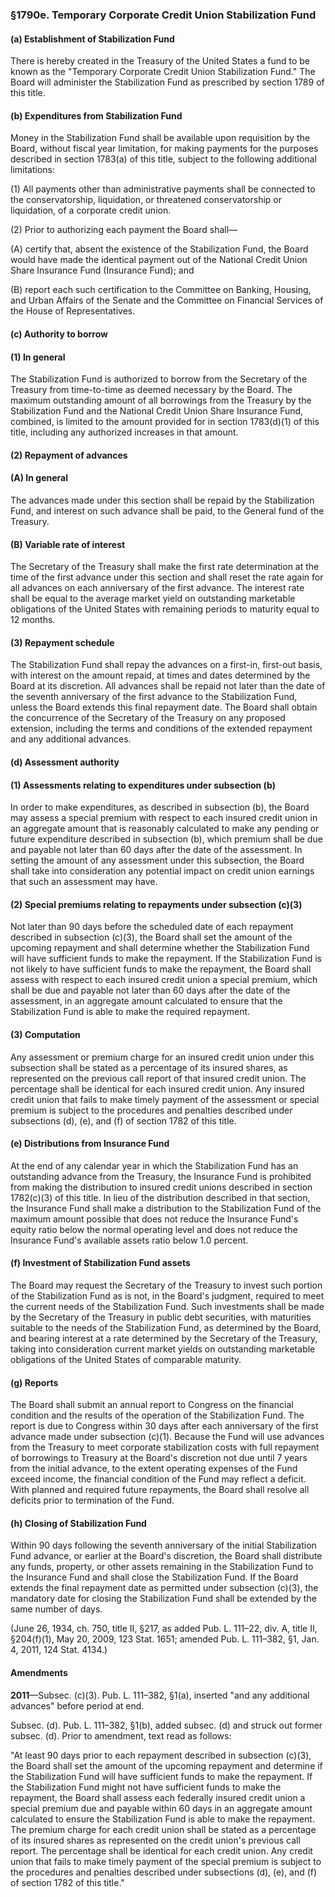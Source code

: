 ### §1790e. Temporary Corporate Credit Union Stabilization Fund ###

#### (a) Establishment of Stabilization Fund ####

There is hereby created in the Treasury of the United States a fund to be known as the "Temporary Corporate Credit Union Stabilization Fund." The Board will administer the Stabilization Fund as prescribed by section 1789 of this title.

#### (b) Expenditures from Stabilization Fund ####

Money in the Stabilization Fund shall be available upon requisition by the Board, without fiscal year limitation, for making payments for the purposes described in section 1783(a) of this title, subject to the following additional limitations:

(1) All payments other than administrative payments shall be connected to the conservatorship, liquidation, or threatened conservatorship or liquidation, of a corporate credit union.

(2) Prior to authorizing each payment the Board shall—

(A) certify that, absent the existence of the Stabilization Fund, the Board would have made the identical payment out of the National Credit Union Share Insurance Fund (Insurance Fund); and

(B) report each such certification to the Committee on Banking, Housing, and Urban Affairs of the Senate and the Committee on Financial Services of the House of Representatives.

#### (c) Authority to borrow ####

#### (1) In general ####

The Stabilization Fund is authorized to borrow from the Secretary of the Treasury from time-to-time as deemed necessary by the Board. The maximum outstanding amount of all borrowings from the Treasury by the Stabilization Fund and the National Credit Union Share Insurance Fund, combined, is limited to the amount provided for in section 1783(d)(1) of this title, including any authorized increases in that amount.

#### (2) Repayment of advances ####

#### (A) In general ####

The advances made under this section shall be repaid by the Stabilization Fund, and interest on such advance shall be paid, to the General fund of the Treasury.

#### (B) Variable rate of interest ####

The Secretary of the Treasury shall make the first rate determination at the time of the first advance under this section and shall reset the rate again for all advances on each anniversary of the first advance. The interest rate shall be equal to the average market yield on outstanding marketable obligations of the United States with remaining periods to maturity equal to 12 months.

#### (3) Repayment schedule ####

The Stabilization Fund shall repay the advances on a first-in, first-out basis, with interest on the amount repaid, at times and dates determined by the Board at its discretion. All advances shall be repaid not later than the date of the seventh anniversary of the first advance to the Stabilization Fund, unless the Board extends this final repayment date. The Board shall obtain the concurrence of the Secretary of the Treasury on any proposed extension, including the terms and conditions of the extended repayment and any additional advances.

#### (d) Assessment authority ####

#### (1) Assessments relating to expenditures under subsection (b) ####

In order to make expenditures, as described in subsection (b), the Board may assess a special premium with respect to each insured credit union in an aggregate amount that is reasonably calculated to make any pending or future expenditure described in subsection (b), which premium shall be due and payable not later than 60 days after the date of the assessment. In setting the amount of any assessment under this subsection, the Board shall take into consideration any potential impact on credit union earnings that such an assessment may have.

#### (2) Special premiums relating to repayments under subsection (c)(3) ####

Not later than 90 days before the scheduled date of each repayment described in subsection (c)(3), the Board shall set the amount of the upcoming repayment and shall determine whether the Stabilization Fund will have sufficient funds to make the repayment. If the Stabilization Fund is not likely to have sufficient funds to make the repayment, the Board shall assess with respect to each insured credit union a special premium, which shall be due and payable not later than 60 days after the date of the assessment, in an aggregate amount calculated to ensure that the Stabilization Fund is able to make the required repayment.

#### (3) Computation ####

Any assessment or premium charge for an insured credit union under this subsection shall be stated as a percentage of its insured shares, as represented on the previous call report of that insured credit union. The percentage shall be identical for each insured credit union. Any insured credit union that fails to make timely payment of the assessment or special premium is subject to the procedures and penalties described under subsections (d), (e), and (f) of section 1782 of this title.

#### (e) Distributions from Insurance Fund ####

At the end of any calendar year in which the Stabilization Fund has an outstanding advance from the Treasury, the Insurance Fund is prohibited from making the distribution to insured credit unions described in section 1782(c)(3) of this title. In lieu of the distribution described in that section, the Insurance Fund shall make a distribution to the Stabilization Fund of the maximum amount possible that does not reduce the Insurance Fund's equity ratio below the normal operating level and does not reduce the Insurance Fund's available assets ratio below 1.0 percent.

#### (f) Investment of Stabilization Fund assets ####

The Board may request the Secretary of the Treasury to invest such portion of the Stabilization Fund as is not, in the Board's judgment, required to meet the current needs of the Stabilization Fund. Such investments shall be made by the Secretary of the Treasury in public debt securities, with maturities suitable to the needs of the Stabilization Fund, as determined by the Board, and bearing interest at a rate determined by the Secretary of the Treasury, taking into consideration current market yields on outstanding marketable obligations of the United States of comparable maturity.

#### (g) Reports ####

The Board shall submit an annual report to Congress on the financial condition and the results of the operation of the Stabilization Fund. The report is due to Congress within 30 days after each anniversary of the first advance made under subsection (c)(1). Because the Fund will use advances from the Treasury to meet corporate stabilization costs with full repayment of borrowings to Treasury at the Board's discretion not due until 7 years from the initial advance, to the extent operating expenses of the Fund exceed income, the financial condition of the Fund may reflect a deficit. With planned and required future repayments, the Board shall resolve all deficits prior to termination of the Fund.

#### (h) Closing of Stabilization Fund ####

Within 90 days following the seventh anniversary of the initial Stabilization Fund advance, or earlier at the Board's discretion, the Board shall distribute any funds, property, or other assets remaining in the Stabilization Fund to the Insurance Fund and shall close the Stabilization Fund. If the Board extends the final repayment date as permitted under subsection (c)(3), the mandatory date for closing the Stabilization Fund shall be extended by the same number of days.

(June 26, 1934, ch. 750, title II, §217, as added Pub. L. 111–22, div. A, title II, §204(f)(1), May 20, 2009, 123 Stat. 1651; amended Pub. L. 111–382, §1, Jan. 4, 2011, 124 Stat. 4134.)

#### Amendments ####

**2011**—Subsec. (c)(3). Pub. L. 111–382, §1(a), inserted "and any additional advances" before period at end.

Subsec. (d). Pub. L. 111–382, §1(b), added subsec. (d) and struck out former subsec. (d). Prior to amendment, text read as follows:

"At least 90 days prior to each repayment described in subsection (c)(3), the Board shall set the amount of the upcoming repayment and determine if the Stabilization Fund will have sufficient funds to make the repayment. If the Stabilization Fund might not have sufficient funds to make the repayment, the Board shall assess each federally insured credit union a special premium due and payable within 60 days in an aggregate amount calculated to ensure the Stabilization Fund is able to make the repayment. The premium charge for each credit union shall be stated as a percentage of its insured shares as represented on the credit union's previous call report. The percentage shall be identical for each credit union. Any credit union that fails to make timely payment of the special premium is subject to the procedures and penalties described under subsections (d), (e), and (f) of section 1782 of this title."